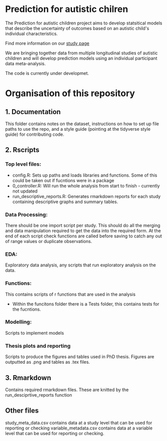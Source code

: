 # Prediction for autistic chilren 

The Prediction for autistic children project aims to develop statsitical models that describe the uncertainty of outcomes based on an autistic child's individual characteristics.

Find more information on our [study page](https://www.kcl.ac.uk/research/predictions-of-outcomes-for-autistic-children)

We are bringing together data from multiple longitudinal studies of autistic children and will develop prediction models using an individual participant data meta-analysis.


The code is currently under developmet.

# Organisation of this repository

## 1. Documentation
This folder contains notes on the dataset, instructions on how to set up file paths to use the repo, and a style guide (pointing at the tidyverse style guide) for contributing code.

## 2. Rscripts
### Top level files:
  - config.R: Sets up paths and loads libraries and functions. Some of this could be taken out if fucntions were in a package
  - 0_controller.R: Will run the whole analysis from start to finish - currently not updated
  - run_descriptive_reports.R: Generates rmarkdown reports for each study containing descriptive graphs and summary tables. 

### Data Processing: 
There should be one import script per study. This should do all the merging and data manipulation required to get the data into the required form. At the end of each script check functions are called before saving to catch any out of range values or duplicate observations.
### EDA: 
Exploratory data analysis, any scripts that run exploratory analysis on the data.

### Functions: 
This contains scripts of r functions that are used in the analysis
  - Within the funcitons folder there is a Tests folder, this contains tests for the fucntions.

### Modelling: 
Scripts to implement models

### Thesis plots and reporting
Scripts to produce the figures and tables used in PhD thesis. Figures are outputted as .png and tables as .tex files.

## 3. Rmarkdown
Contains required rmarkdown files. These are knitted by the run_desciprtive_reports function

## Other files
study_meta_data.csv contains data at a study level that can be used for reporting or checking
variable_metadata.csv contains data at a variable level that can be used for reporting or checking.
